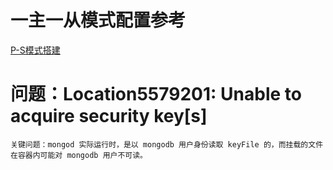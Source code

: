 # 一主一从模式配置参考

[P-S模式搭建](https://www.yuque.com/yuqueyonghukvu43y/rpbw4d/xfz53it1pzewga7n)


# 问题：Location5579201: Unable to acquire security key[s]
    关键问题：mongod 实际运行时，是以 mongodb 用户身份读取 keyFile 的，而挂载的文件在容器内可能对 mongodb 用户不可读。